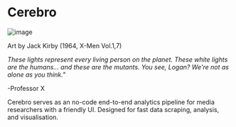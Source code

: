 # Cerebro

![image](https://user-images.githubusercontent.com/65873585/135470294-2b98e5f4-a89f-4b83-a223-0ec2f15cccea.png)

Art by Jack Kirby (1964, X-Men Vol.1,7)

*These lights represent every living person on the planet. These white lights are the humans... and these are the mutants. You see, Logan? We're not as alone as you think."*

-Professor X


Cerebro serves as an no-code end-to-end analytics pipeline for media researchers with a friendly UI. Designed for fast data scraping, analysis, and visualisation. 

